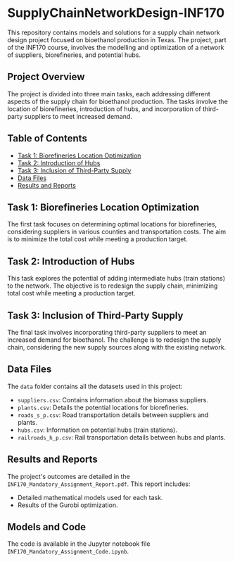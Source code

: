# SupplyChainNetworkDesign-INF170

This repository contains models and solutions for a supply chain network design project focused on bioethanol production in Texas. The project, part of the INF170 course, involves the modelling and optimization of a network of suppliers, biorefineries, and potential hubs.

## Project Overview

The project is divided into three main tasks, each addressing different aspects of the supply chain for bioethanol production. The tasks involve the location of biorefineries, introduction of hubs, and incorporation of third-party suppliers to meet increased demand.

## Table of Contents
- [Task 1: Biorefineries Location Optimization](#task-1-biorefineries-location-optimization)
- [Task 2: Introduction of Hubs](#task-2-introduction-of-hubs)
- [Task 3: Inclusion of Third-Party Supply](#task-3-inclusion-of-third-party-supply)
- [Data Files](#data-files)
- [Results and Reports](#results-and-reports)

## Task 1: Biorefineries Location Optimization
The first task focuses on determining optimal locations for biorefineries, considering suppliers in various counties and transportation costs. The aim is to minimize the total cost while meeting a production target.

## Task 2: Introduction of Hubs
This task explores the potential of adding intermediate hubs (train stations) to the network. The objective is to redesign the supply chain, minimizing total cost while meeting a production target.

## Task 3: Inclusion of Third-Party Supply
The final task involves incorporating third-party suppliers to meet an increased demand for bioethanol. The challenge is to redesign the supply chain, considering the new supply sources along with the existing network.

## Data Files
The `data` folder contains all the datasets used in this project:

- `suppliers.csv`: Contains information about the biomass suppliers.
- `plants.csv`: Details the potential locations for biorefineries.
- `roads_s_p.csv`: Road transportation details between suppliers and plants.
- `hubs.csv`: Information on potential hubs (train stations).
- `railroads_h_p.csv`: Rail transportation details between hubs and plants.

## Results and Reports
The project's outcomes are detailed in the `INF170_Mandatory_Assignment_Report.pdf`. This report includes:
- Detailed mathematical models used for each task.
- Results of the Gurobi optimization.

## Models and Code
The code is available in the Jupyter notebook file `INF170_Mandatory_Assignment_Code.ipynb`.
